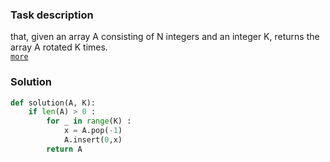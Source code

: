 ### Task description
that, given an array A consisting of N integers and an integer K, returns the array A rotated K times.  
[`more`](https://app.codility.com/programmers/lessons/2-arrays/cyclic_rotation/)

### Solution
```python
def solution(A, K):
    if len(A) > 0 :
        for _ in range(K) :
            x = A.pop(-1)
            A.insert(0,x)
        return A
```
